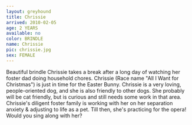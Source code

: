 ```yaml
---
layout: greyhound
title: Chrissie
arrived: 2010-02-05
age: 2 YEARS
available: no
color: BRINDLE
name: Chrissie
pic: chrissie.jpg
sex: FEMALE
---
```



Beautiful brindle Chrissie takes a break after a long day of watching her foster dad doing household chores. Chrissie
(Race name "All I Want for Christmas") is just in time for the Easter Bunny.  Chrissie is a very loving, people-oriented
dog, and she is also friendly to other dogs. She probably will be cat friendly, but is curious and still needs some work
in that area.  Chrissie's diligent foster family is working with her on her separation anxiety & adjusting to life as a
pet. Till then, she's practicing for the opera!  Would you sing along with her?
